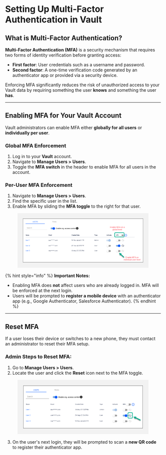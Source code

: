 # Setting Up Multi-Factor Authentication in Vault

## What is Multi-Factor Authentication? <a href="#what-is-multifactor-authentication" id="what-is-multifactor-authentication"></a>

**Multi-Factor Authentication (MFA)** is a security mechanism that requires two forms of identity verification before granting access:

- **First factor**: User credentials such as a username and password.
- **Second factor**: A one-time verification code generated by an authenticator app or provided via a security device.

Enforcing MFA significantly reduces the risk of unauthorized access to your Vault data by requiring something the user **knows** and something the user **has**.

---

## Enabling MFA for Your Vault Account <a href="#enabling-mfa-for-your-account" id="enabling-mfa-for-your-account"></a>

Vault administrators can enable MFA either **globally for all users** or **individually per user**.

### Global MFA Enforcement

1. Log in to your **Vault** account.
2. Navigate to **Manage Users > Users**.
3. Toggle the **MFA switch** in the header to enable MFA for all users in the account.

### Per-User MFA Enforcement

1. Navigate to **Manage Users > Users**.
2. Find the specific user in the list.
3. Enable MFA by sliding the **MFA toggle** to the right for that user.

<figure><img src="../../../.gitbook/assets/image (67) (1) (1) (1) (1) (1) (1) (1) (1) (1) (1) (1).png" alt="MFA Toggle for Users" /></figure>

{% hint style="info" %}
**Important Notes:**

- Enabling MFA does **not** affect users who are already logged in. MFA will be enforced at the next login.
- Users will be prompted to **register a mobile device** with an authenticator app (e.g., Google Authenticator, Salesforce Authenticator).
{% endhint %}

---

## Reset MFA <a href="#reset-mfa" id="reset-mfa"></a>

If a user loses their device or switches to a new phone, they must contact an administrator to reset their MFA setup.

### Admin Steps to Reset MFA:

1. Go to **Manage Users > Users**.
2. Locate the user and click the **Reset** icon next to the MFA toggle.

<figure><img src="../../../.gitbook/assets/image (68) (1) (1) (1) (1) (1) (1) (1) (1) (1) (1) (1).png" alt="Reset MFA Icon" /></figure>

3. On the user's next login, they will be prompted to scan a **new QR code** to register their authenticator app.
